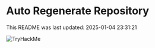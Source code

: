 # Auto Regenerate Repository

This README was last updated: 2025-01-04 23:31:21

 ![TryHackMe](https://tryhackme.com/badge/533634)